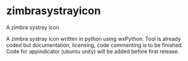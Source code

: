 zimbrasystrayicon
=================

A zimbra systray icon

A zimbra systray icon written in python using wxPython. Tool is already coded but documentation, licensing, code commenting is to be finished.
Code for appindicator (ubuntu unity) will be added before first release.
